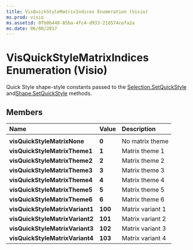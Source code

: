 ```yaml
---
title: VisQuickStyleMatrixIndices Enumeration (Visio)
ms.prod: visio
ms.assetid: 0fb0b448-85ba-4fc4-d933-21d574cefa2a
ms.date: 06/08/2017
---
```



# VisQuickStyleMatrixIndices Enumeration (Visio)

Quick Style shape-style constants passed to the [Selection.SetQuickStyle](selection-setquickstyle-method-visio.md) and[Shape.SetQuickStyle](shape-setquickstyle-method-visio.md) methods.


## Members



|**Name**|**Value**|**Description**|
|:-----|:-----|:-----|
||||
| **visQuickStyleMatrixNone**| **0**|No matrix theme|
| **visQuickStyleMatrixTheme1**| **1**|Matrix theme 1|
| **visQuickStyleMatrixTheme2**| **2**|Matrix theme 2|
| **visQuickStyleMatrixTheme3**| **3**|Matrix theme 3|
| **visQuickStyleMatrixTheme4**| **4**|Matrix theme 4|
| **visQuickStyleMatrixTheme5**| **5**|Matrix theme 5|
| **visQuickStyleMatrixTheme6**| **6**|Matrix theme 6|
| **visQuickStyleMatrixVariant1**| **100**|Matrix variant 1|
| **visQuickStyleMatrixVariant2**| **101**|Matrix variant 2|
| **visQuickStyleMatrixVariant3**| **102**|Matrix variant 3|
| **visQuickStyleMatrixVariant4**| **103**|Matrix variant 4|

